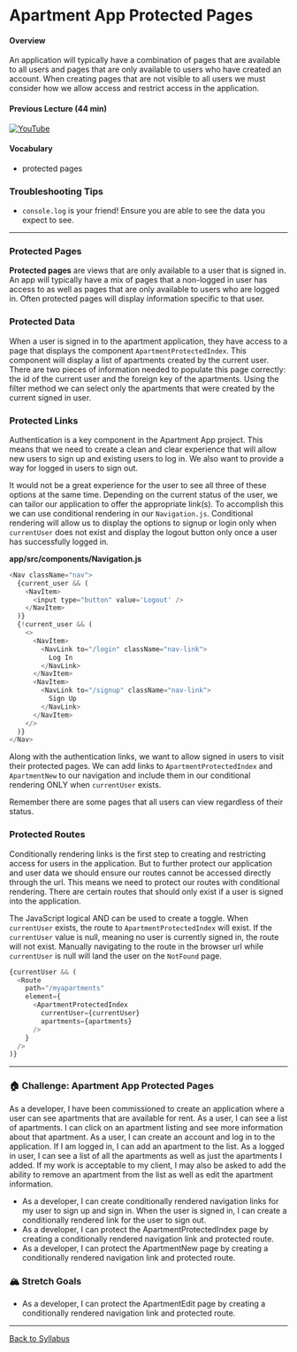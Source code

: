 # Apartment App Protected Pages

#### Overview

An application will typically have a combination of pages that are available to all users and pages that are only available to users who have created an account. When creating pages that are not visible to all users we must consider how we allow access and restrict access in the application.

#### Previous Lecture (44 min)

[![YouTube](http://img.youtube.com/vi/QTwUkCEFXh8/0.jpg)](https://www.youtube.com/watch?v=QTwUkCEFXh8)

#### Vocabulary

- protected pages

### Troubleshooting Tips

- `console.log` is your friend! Ensure you are able to see the data you expect to see.

---

### Protected Pages

**Protected pages** are views that are only available to a user that is signed in. An app will typically have a mix of pages that a non-logged in user has access to as well as pages that are only available to users who are logged in. Often protected pages will display information specific to that user.

### Protected Data

When a user is signed in to the apartment application, they have access to a page that displays the component `ApartmentProtectedIndex`. This component will display a list of apartments created by the current user. There are two pieces of information needed to populate this page correctly: the id of the current user and the foreign key of the apartments. Using the filter method we can select only the apartments that were created by the current signed in user.

### Protected Links

Authentication is a key component in the Apartment App project. This means that we need to create a clean and clear experience that will allow new users to sign up and existing users to log in. We also want to provide a way for logged in users to sign out.

It would not be a great experience for the user to see all three of these options at the same time. Depending on the current status of the user, we can tailor our application to offer the appropriate link(s). To accomplish this we can use conditional rendering in our `Navigation.js`. Conditional rendering will allow us to display the options to signup or login only when `currentUser` does not exist and display the logout button only once a user has successfully logged in.

**app/src/components/Navigation.js**

```javascript
<Nav className="nav">
  {current_user && (
    <NavItem>
      <input type="button" value='Logout' />
    </NavItem>
  )}
  {!current_user && (
    <>
      <NavItem>
        <NavLink to="/login" className="nav-link">
          Log In
        </NavLink>
      </NavItem>
      <NavItem>
        <NavLink to="/signup" className="nav-link">
          Sign Up
        </NavLink>
      </NavItem>
    </>
  )}
</Nav>
```

Along with the authentication links, we want to allow signed in users to visit their protected pages. We can add links to `ApartmentProtectedIndex` and `ApartmentNew` to our navigation and include them in our conditional rendering ONLY when `currentUser` exists.

Remember there are some pages that all users can view regardless of their status.

### Protected Routes

Conditionally rendering links is the first step to creating and restricting access for users in the application. But to further protect our application and user data we should ensure our routes cannot be accessed directly through the url. This means we need to protect our routes with conditional rendering. There are certain routes that should only exist if a user is signed into the application.

The JavaScript logical AND can be used to create a toggle. When `currentUser` exists, the route to `ApartmentProtectedIndex` will exist. If the `currentUser` value is null, meaning no user is currently signed in, the route will not exist. Manually navigating to the route in the browser url while `currentUser` is null will land the user on the `NotFound` page.

```javascript
{currentUser && (
  <Route
    path="/myapartments"
    element={
      <ApartmentProtectedIndex
        currentUser={currentUser}
        apartments={apartments}
      />
    }
  />
)}
```

---

### 🏠 Challenge: Apartment App Protected Pages

As a developer, I have been commissioned to create an application where a user can see apartments that are available for rent. As a user, I can see a list of apartments. I can click on an apartment listing and see more information about that apartment. As a user, I can create an account and log in to the application. If I am logged in, I can add an apartment to the list. As a logged in user, I can see a list of all the apartments as well as just the apartments I added. If my work is acceptable to my client, I may also be asked to add the ability to remove an apartment from the list as well as edit the apartment information.

- As a developer, I can create conditionally rendered navigation links for my user to sign up and sign in. When the user is signed in, I can create a conditionally rendered link for the user to sign out.
- As a developer, I can protect the ApartmentProtectedIndex page by creating a conditionally rendered navigation link and protected route.
- As a developer, I can protect the ApartmentNew page by creating a conditionally rendered navigation link and protected route.

### 🏔 Stretch Goals

- As a developer, I can protect the ApartmentEdit page by creating a conditionally rendered navigation link and protected route.

---

[Back to Syllabus](../../README.md#unit-nine-react-and-rails-with-authentication)
